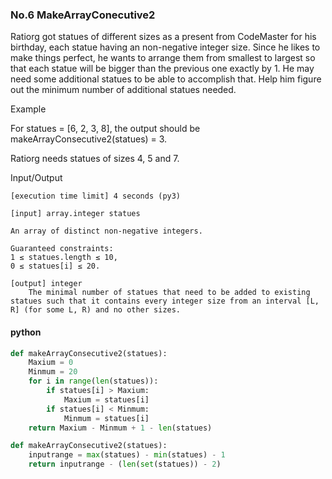 ### No.6 MakeArrayConecutive2
Ratiorg got statues of different sizes as a present from CodeMaster for his birthday, each statue having an non-negative integer size. Since he likes to make things perfect, he wants to arrange them from smallest to largest so that each statue will be bigger than the previous one exactly by 1. He may need some additional statues to be able to accomplish that. Help him figure out the minimum number of additional statues needed.

Example

For statues = [6, 2, 3, 8], the output should be
makeArrayConsecutive2(statues) = 3.

Ratiorg needs statues of sizes 4, 5 and 7.

Input/Output

    [execution time limit] 4 seconds (py3)

    [input] array.integer statues

    An array of distinct non-negative integers.

    Guaranteed constraints:
    1 ≤ statues.length ≤ 10,
    0 ≤ statues[i] ≤ 20.

    [output] integer
        The minimal number of statues that need to be added to existing statues such that it contains every integer size from an interval [L, R] (for some L, R) and no other sizes.
#### python
```python
def makeArrayConsecutive2(statues):
    Maxium = 0
    Minmum = 20
    for i in range(len(statues)):
        if statues[i] > Maxium:
            Maxium = statues[i]
        if statues[i] < Minmum:
            Minmum = statues[i]
    return Maxium - Minmum + 1 - len(statues)
```
```python
def makeArrayConsecutive2(statues):
    inputrange = max(statues) - min(statues) - 1
    return inputrange - (len(set(statues)) - 2)
```
